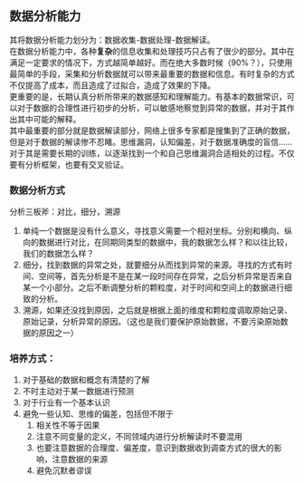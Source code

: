 ## 数据分析能力

其将数据分析能力划分为：数据收集-数据处理-数据解读。  
在数据分析能力中，各种**复杂**的信息收集和处理技巧只占有了很少的部分。其中在满足一定要求的情况下，方式越简单越好。而在绝大多数时候（90%？），只使用最简单的手段，采集和分析数据就可以带来最重要的数据和信息。有时复杂的方式不仅提高了成本，而且造成了过拟合，造成了效果的下降。  
更重要的是，长期认真分析所带来的数据感知和理解能力。有基本的数据常识，可以对于数据的合理性进行初步的分析，可以敏感地察觉到异常的数据，并对于其作出其中可能的解释。  
其中最重要的部分就是数据解读部分，网络上很多专家都是搜集到了正确的数据，但是对于数据的解读惨不忍睹。思维漏洞，认知偏差，对于数据准确度的盲信……对于其是需要长期的训练，以逐渐找到一个和自己思维漏洞合适相处的过程。不仅要有分析框架，也要有交叉验证。

### 数据分析方式

分析三板斧：对比，细分，溯源
1. 单纯一个数据是没有什么意义，寻找意义需要一个相对坐标。分别和横向、纵向的数据进行对比，在同期同类型的数据中，我的数据怎么样？和以往比较，我们的数据怎么样？
2. 细分，找到数据的异常之处，就要细分从而找到异常的来源。寻找的方式有时间、空间等，首先分析是不是在某一段时间存在异常，之后分析异常是否来自某一个小部分。之后不断调整分析的颗粒度，对于时间和空间上的数据进行细致的分析。
3. 溯源，如果还没找到原因，之后就是根据上面的维度和颗粒度调取原始记录、原始记录，分析异常的原因。（这也是我们要保护原始数据，不要污染原始数据的原因之一）

### 培养方式：

1. 对于基础的数据和概念有清楚的了解
2. 不时主动对于某一数据进行预测
3. 对于行业有一个基本认识
4. 避免一些认知、思维的偏差，包括但不限于
    1. 相关性不等于因果
    2. 注意不同变量的定义，不同领域内进行分析解读时不要混用
    3. 也要注意数据的合理度、偏差度，意识到数据收到调查方式的很大的影响，注意数据的来源
    4. 避免沉默者谬误

